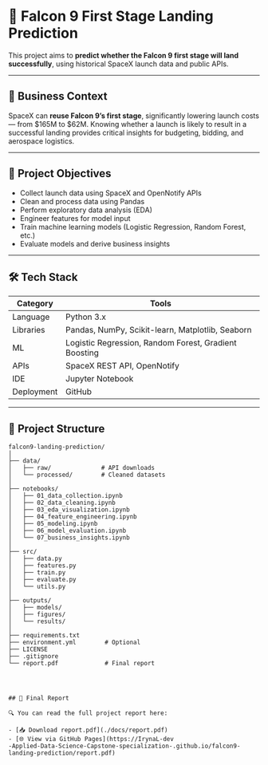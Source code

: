# 🚀 Falcon 9 First Stage Landing Prediction

This project aims to **predict whether the Falcon 9 first stage will land successfully**, using historical SpaceX launch data and public APIs.

---

## 💼 Business Context

SpaceX can **reuse Falcon 9’s first stage**, significantly lowering launch costs — from $165M to $62M. Knowing whether a launch is likely to result in a successful landing provides critical insights for budgeting, bidding, and aerospace logistics.

---

## 🎯 Project Objectives

- Collect launch data using SpaceX and OpenNotify APIs
- Clean and process data using Pandas
- Perform exploratory data analysis (EDA)
- Engineer features for model input
- Train machine learning models (Logistic Regression, Random Forest, etc.)
- Evaluate models and derive business insights

---

## 🛠️ Tech Stack

| Category | Tools |
|---------|-------|
| Language | Python 3.x |
| Libraries | Pandas, NumPy, Scikit-learn, Matplotlib, Seaborn |
| ML | Logistic Regression, Random Forest, Gradient Boosting |
| APIs | SpaceX REST API, OpenNotify |
| IDE | Jupyter Notebook |
| Deployment | GitHub |


---

## 📁 Project Structure

```text
falcon9-landing-prediction/
│
├── data/
│   ├── raw/              # API downloads
│   └── processed/        # Cleaned datasets
│
├── notebooks/
│   ├── 01_data_collection.ipynb
│   ├── 02_data_cleaning.ipynb
│   ├── 03_eda_visualization.ipynb
│   ├── 04_feature_engineering.ipynb
│   ├── 05_modeling.ipynb
│   ├── 06_model_evaluation.ipynb
│   └── 07_business_insights.ipynb
│
├── src/
│   ├── data.py
│   ├── features.py
│   ├── train.py
│   ├── evaluate.py
│   └── utils.py
│
├── outputs/
│   ├── models/
│   ├── figures/
│   └── results/
│
├── requirements.txt
├── environment.yml        # Optional
├── LICENSE
├── .gitignore
└── report.pdf             # Final report




## 📄 Final Report

🔍 You can read the full project report here:

- [📥 Download report.pdf](./docs/report.pdf)
- [🌐 View via GitHub Pages](https://IrynaL-dev
-Applied-Data-Science-Capstone-specialization-.github.io/falcon9-landing-prediction/report.pdf)
